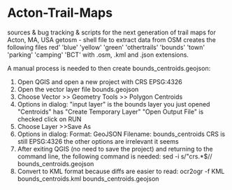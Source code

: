 # Acton-Trail-Maps
sources &amp; bug tracking &amp; scripts for the next generation of trail maps for Acton, MA, USA
getosm - shell file to extract data from OSM
creates the following files
red' 'blue' 'yellow' 'green' 'othertrails' 'bounds' 'town' 'parking' 'camping' 'BCT'
with .osm, .kml and .json extensions. 

A manual process is needed to then create bounds_centroids.geojson:
1) Open QGIS and open a new project with CRS EPSG:4326
2) Open the vector layer file bounds.geojson 
3) Choose Vector >> Geometry Tools >> Polygon Centroids
4) Options in dialog:
   "input layer" is the bounds layer you just opened
   "Centroids" has "Create Temporary Layer"
   "Open Output File" is checked 
   click on RUN
5) Choose Layer >>Save As
6) Options in dialog:
  Format:  GeoJSON
  Filename: bounds_centroids
  CRS is still EPSG:4326
  the other options are irrelevant it seems
7) After exiting QGIS (no need to save the project) and returning to the command line, the following command is needed:
sed -i s/\"crs.*$// bounds_centroids.geojson
8) Convert to KML format because diffs are easier to read:
ocr2ogr -f KML bounds_centroids.kml bounds_centroids.geojson

